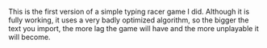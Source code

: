 This is the first version of a simple typing racer game I did. Although it is fully working, it uses a very badly optimized algorithm, so the bigger the text you import, the more lag the game will have and the more unplayable it will become.
